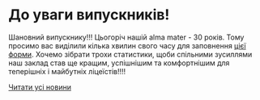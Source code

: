 # До уваги випускників!

Шановний випускнику!!! Цьогоріч нашій alma mater - 30 років. Тому просимо вас виділили кілька хвилин свого часу для заповнення [цієї форми](https://forms.gle/t1zoxEJsDGFVt8kV6). Хочемо зібрати трохи статистики, щоби спільними зусиллями наш заклад став ще кращим, успішнішим та комфортнішим для теперішніх і майбутніх ліцеїстів!!!!

[Читати усі новини](/news)
